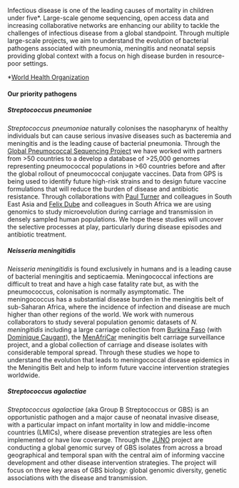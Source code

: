 Infectious disease is one of the leading causes of mortality in children under five*. Large-scale genome sequencing, open access data and increasing collaborative networks are enhancing our ability to tackle the challenges of infectious disease from a global standpoint. Through multiple large-scale projects, we aim to understand the evolution of bacterial pathogens associated with pneumonia, meningitis and neonatal sepsis providing global context with a focus on high disease burden in resource-poor settings.

*[World Health Organization](https://www.who.int/gho/child_health/mortality/causes/en/)


#### Our priority pathogens

##### *Streptococcus pneumoniae*
*Streptococcus pneumoniae* naturally colonises the nasopharynx of healthy individuals but can cause serious invasive diseases such as bacteremia and meningitis and is the leading cause of bacterial pneumonia. Through the [Global Pneumococcal Sequencing Project](https://www.pneumogen.net/) we have worked with partners from >50 countries to a develop a database of >25,000 genomes representing pneumococcal populations in >60 countries before and after the global rollout of pneumococcal conjugate vaccines. Data from GPS is being used to identify future high-risk strains and to design future vaccine formulations that will reduce the burden of disease and antibiotic resistance. Through collaborations with [Paul Turner](https://www.tropmedres.ac/team/paul-turner) and colleagues in South East Asia and [Felix Dube](http://www.mcb.uct.ac.za/mcb/people/staff/academic/felix-dube) and colleagues in South Africa we are using genomics to study microevolution during carriage and transmission in densely sampled human populations. We hope these studies will uncover the selective processes at play, particularly during disease episodes and antibiotic treatment.

##### *Neisseria meningitidis*
*Neisseria meningitidis* is found exclusively in humans and is a leading cause of bacterial meningitis and septicaemia. Meningococcal infections are difficult to treat and have a high case fatality rate but, as with the pneumococcus, colonisation is normally asymptomatic. The meningococcus has a substantial disease burden in the meningitis belt of sub-Saharan Africa, where the incidence of infection and disease are much higher than other regions of the world. We work with numerous collaborators to study several population genomic datasets of *N. meningitidis* including a large carriage collection from [Burkina Faso](https://www.ncbi.nlm.nih.gov/pubmed/23914778) (with [Dominique Caugant](http://www.menafrinet.org/en-us/Who/Advisory-Board)), the [MenAfriCar](https://www.thelancet.com/journals/laninf/article/PIIS1473-3099(17)30301-8/fulltext) meningitis belt carriage surveillance project, and a global collection of carriage and disease isolates with considerable temporal spread. Through these studies we hope to understand the evolution that leads to meningococcal disease epidemics in the Meningitis Belt and help to inform future vaccine intervention strategies worldwide.

##### *Streptococcus agalactiae*
*Streptococcus agalactiae* (aka Group B Streptococcus or GBS) is an opportunistic pathogen and a major cause of neonatal invasive disease, with a particular impact on infant mortality in low and middle-income countries (LMICs), where disease prevention strategies are less often implemented or have low coverage. Through the [JUNO](https://www.gbsgen.net/) project are conducting a global genomic survey of GBS isolates from across a broad geographical and temporal span with the central aim of informing vaccine development and other disease intervention strategies. The project will focus on three key areas of GBS biology: global genomic diversity, genetic associations with the disease and transmission.
